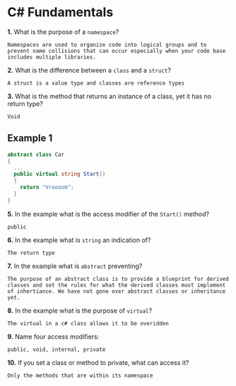 # C# Fundamentals

**1.** What is the purpose of a `namespace`?

<!-- enter you answer in the space below -->

```
Namespaces are used to organize code into logical groups and to prevent name collisions that can occur especially when your code base includes multiple libraries.
```

**2.** What is the difference between a `class` and a `struct`?

<!-- enter you answer in the space below -->

```
A struct is a value type and classes are reference types
```

**3.** What is the method that returns an instance of a class, yet it has no return type?

<!-- enter you answer in the space below -->

```
Void
```

## Example 1

```c#
abstract class Car
{
  ...
  public virtual string Start()
  {
    return "Vroooom";
  }
}
```

**5.** In the example what is the access modifier of the `Start()` method?

<!-- enter you answer in the space below -->

```
public
```

**6.** In the example what is `string` an indication of?

<!-- enter you answer in the space below -->

```
The return type
```

**7.** In the example what is `abstract` preventing?

<!-- enter you answer in the space below -->

```
The purpose of an abstract class is to provide a blueprint for derived classes and set the rules for what the derived classes must implement of inhertiance. We have not gone over abstract classes or inheritance yet.
```

**8.** In the example what is the purpose of `virtual`?

<!-- enter you answer in the space below -->

```
The virtual in a c# class allows it to be overidden
```

**9.** Name four access modifiers:

<!-- enter you answer in the space below -->

```
public, void, internal, private
```

**10.** If you set a class or method to private, what can access it?

<!-- enter you answer in the space below -->

```
Only the methods that are within its namespace
```

```

```

